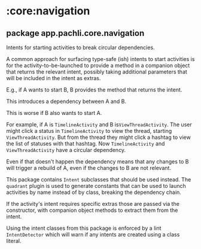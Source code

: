 # :core:navigation

## package app.pachli.core.navigation

Intents for starting activities to break circular dependencies.

A common approach for surfacing type-safe (ish) intents to start activities is for the activity-to-be-launched to provide a method in a companion object that returns the relevant intent, possibly taking additional parameters that will be included in the intent as extras.

E.g., if A wants to start B, B provides the method that returns the intent.

This introduces a dependency between A and B.

This is worse if B also wants to start A.

For example, if A is `TimelineActivity` and B is`ViewThreadActivity`. The user might click a status in `TimelineActivity` to view the thread, starting `ViewThreadActivity`. But from the thread they might click a hashtag to view the list of statuses with that hashtag. Now `TimelineActivity` and `ViewThreadActivity` have a circular dependency.

Even if that doesn't happen the dependency means that any changes to B will trigger a rebuild of A, even if the changes to B are not relevant.

This package contains `Intent` subclasses that should be used instead. The `quadrant` plugin is used to generate constants that can be used to launch activities by name instead of by class, breaking the dependency chain.

If the activity's intent requires specific extras those are passed via the constructor, with companion object methods to extract them from the intent.

Using the intent classes from this package is enforced by a lint `IntentDetector` which will warn if any intents are created using a class literal.
